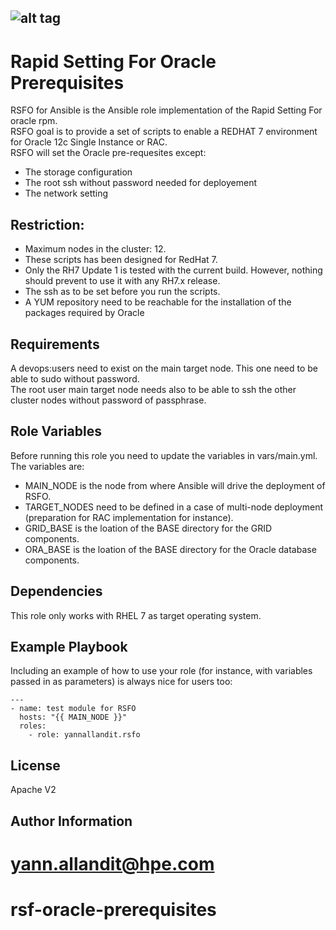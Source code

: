 ![alt tag](https://github.com/yannallandit/rsf-oracle-prerequisites/blob/master/RSFO_Ansible_Madium.jpg)
--------------------------------------
Rapid Setting For Oracle Prerequisites
======================================

RSFO for Ansible is the Ansible role implementation of the Rapid Setting For oracle rpm.  
RSFO goal is to provide a set of scripts to enable a REDHAT 7 environment for Oracle 12c Single Instance or RAC.  
RSFO will set the Oracle pre-requesites except:
- The storage configuration
- The root ssh without password needed for deployement
- The network setting

Restriction:
------------

- Maximum nodes in the cluster: 12.
- These scripts has been designed for RedHat 7.
- Only the RH7 Update 1 is tested with the current build. However, nothing should prevent to use it with any RH7.x release.
- The ssh as to be set before you run the scripts.
- A YUM repository need to be reachable for the installation of the packages required by Oracle



Requirements
------------

A devops:users need to exist on the main target node. This one need to be able to sudo without password.  
The root user main target node needs also to be able to ssh the other cluster nodes without password of passphrase.

Role Variables
--------------

Before running this role you need to update the variables in vars/main.yml.  
The variables are:
- MAIN_NODE is the node from where Ansible will drive the deployment of RSFO.
- TARGET_NODES need to be defined in a case of multi-node deployment (preparation for RAC implementation for instance).
- GRID_BASE is the loation of the BASE directory for the GRID components.
- ORA_BASE is the loation of the BASE directory for the Oracle database components.

Dependencies
------------

This role only works with RHEL 7 as target operating system.

Example Playbook
----------------

Including an example of how to use your role (for instance, with variables passed in as parameters) is always nice for users too:  

   `---`  
   `- name: test module for RSFO`  
     `  hosts: "{{ MAIN_NODE }}"`  
     `  roles:`  
     `    - role: yannallandit.rsfo`  

License
-------

Apache V2

Author Information
------------------

yann.allandit@hpe.com
=======
# rsf-oracle-prerequisites
